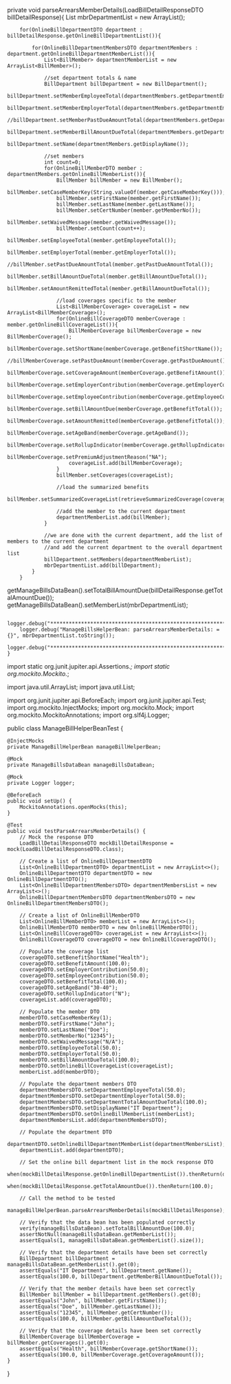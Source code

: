 private void parseArrearsMemberDetails(LoadBillDetailResponseDTO billDetailResponse){
		List<BillDepartment> mbrDepartmentList = new ArrayList<BillDepartment>();

		for(OnlineBillDepartmentDTO department : billDetailResponse.getOnlineBillDepartmentList()){

			for(OnlineBillDepartmentMembersDTO departmentMembers : department.getOnlineBillDepartmentMemberList()){
				List<BillMember> departmentMemberList = new ArrayList<BillMember>();

				//set department totals & name
				BillDepartment billDepartment = new BillDepartment();
				billDepartment.setMemberEmployeeTotal(departmentMembers.getDepartmentEmployeeTotal());
				billDepartment.setMemberEmployerTotal(departmentMembers.getDepartmentEmployerTotal());
				//billDepartment.setMemberPastDueAmountTotal(departmentMembers.getDepartmentPastDueTotal());
				billDepartment.setMemberBillAmountDueTotal(departmentMembers.getDepartmentTotalAmountDueTotal());
				billDepartment.setName(departmentMembers.getDisplayName());

				//set members
				int count=0;
				for(OnlineBillMemberDTO member : departmentMembers.getOnlineBillMemberList()){
					BillMember billMember = new BillMember();
					billMember.setCaseMemberKey(String.valueOf(member.getCaseMemberKey()));
					billMember.setFirstName(member.getFirstName());
					billMember.setLastName(member.getLastName());
					billMember.setCertNumber(member.getMemberNo());
					billMember.setWaivedMessage(member.getWaivedMessage());
					billMember.setCount(count++);
					billMember.setEmployeeTotal(member.getEmployeeTotal());
					billMember.setEmployerTotal(member.getEmployerTotal());
					//billMember.setPastDueAmountTotal(member.getPastDueAmountTotal());
					billMember.setBillAmountDueTotal(member.getBillAmountDueTotal());
					billMember.setAmountRemittedTotal(member.getBillAmountDueTotal());

					//load coverages specific to the member
					List<BillMemberCoverage> coverageList = new ArrayList<BillMemberCoverage>();
					for(OnlineBillCoverageDTO memberCoverage : member.getOnlineBillCoverageList()){
						BillMemberCoverage billMemberCoverage = new BillMemberCoverage();
						billMemberCoverage.setShortName(memberCoverage.getBenefitShortName());
						//billMemberCoverage.setPastDueAmount(memberCoverage.getPastDueAmount());
						billMemberCoverage.setCoverageAmount(memberCoverage.getBenefitAmount());
						billMemberCoverage.setEmployerContribution(memberCoverage.getEmployerContribution());
						billMemberCoverage.setEmployeeContribution(memberCoverage.getEmployeeContribution());
						billMemberCoverage.setBillAmountDue(memberCoverage.getBenefitTotal());
						billMemberCoverage.setAmountRemitted(memberCoverage.getBenefitTotal());
						billMemberCoverage.setAgeBand(memberCoverage.getAgeBand());
						billMemberCoverage.setRollupIndicator(memberCoverage.getRollupIndicator());
						billMemberCoverage.setPremiumAdjustmentReason("NA");
						coverageList.add(billMemberCoverage);
					}
					billMember.setCoverages(coverageList);

					//load the summarized benefits
					billMember.setSummarizedCoverageList(retrieveSummarizedCoverage(coverageList));

					//add the member to the current department
					departmentMemberList.add(billMember);
				}

				//we are done with the current department, add the list of members to the current department
				//and add the current department to the overall department list
				billDepartment.setMembers(departmentMemberList);
				mbrDepartmentList.add(billDepartment);
			}
		}
		
  
  
  getManageBillsDataBean().setTotalBillAmountDue(billDetailResponse.getTotalAmountDue());
		getManageBillsDataBean().setMemberList(mbrDepartmentList);

		logger.debug("**************************************************************************");
		logger.debug("ManageBillsHelperBean: parseArrearsMemberDetails: = {}", mbrDepartmentList.toString());
		logger.debug("**************************************************************************");
	}


 import static org.junit.jupiter.api.Assertions.*;
import static org.mockito.Mockito.*;

import java.util.ArrayList;
import java.util.List;

import org.junit.jupiter.api.BeforeEach;
import org.junit.jupiter.api.Test;
import org.mockito.InjectMocks;
import org.mockito.Mock;
import org.mockito.MockitoAnnotations;
import org.slf4j.Logger;

public class ManageBillHelperBeanTest {

    @InjectMocks
    private ManageBillHelperBean manageBillHelperBean;

    @Mock
    private ManageBillsDataBean manageBillsDataBean;

    @Mock
    private Logger logger;

    @BeforeEach
    public void setUp() {
        MockitoAnnotations.openMocks(this);
    }

    @Test
    public void testParseArrearsMemberDetails() {
        // Mock the response DTO
        LoadBillDetailResponseDTO mockBillDetailResponse = mock(LoadBillDetailResponseDTO.class);
        
        // Create a list of OnlineBillDepartmentDTO
        List<OnlineBillDepartmentDTO> departmentList = new ArrayList<>();
        OnlineBillDepartmentDTO departmentDTO = new OnlineBillDepartmentDTO();
        List<OnlineBillDepartmentMembersDTO> departmentMembersList = new ArrayList<>();
        OnlineBillDepartmentMembersDTO departmentMembersDTO = new OnlineBillDepartmentMembersDTO();

        // Create a list of OnlineBillMemberDTO
        List<OnlineBillMemberDTO> memberList = new ArrayList<>();
        OnlineBillMemberDTO memberDTO = new OnlineBillMemberDTO();
        List<OnlineBillCoverageDTO> coverageList = new ArrayList<>();
        OnlineBillCoverageDTO coverageDTO = new OnlineBillCoverageDTO();
        
        // Populate the coverage list
        coverageDTO.setBenefitShortName("Health");
        coverageDTO.setBenefitAmount(100.0);
        coverageDTO.setEmployerContribution(50.0);
        coverageDTO.setEmployeeContribution(50.0);
        coverageDTO.setBenefitTotal(100.0);
        coverageDTO.setAgeBand("30-40");
        coverageDTO.setRollupIndicator("N");
        coverageList.add(coverageDTO);
        
        // Populate the member DTO
        memberDTO.setCaseMemberKey(1);
        memberDTO.setFirstName("John");
        memberDTO.setLastName("Doe");
        memberDTO.setMemberNo("12345");
        memberDTO.setWaivedMessage("N/A");
        memberDTO.setEmployeeTotal(50.0);
        memberDTO.setEmployerTotal(50.0);
        memberDTO.setBillAmountDueTotal(100.0);
        memberDTO.setOnlineBillCoverageList(coverageList);
        memberList.add(memberDTO);
        
        // Populate the department members DTO
        departmentMembersDTO.setDepartmentEmployeeTotal(50.0);
        departmentMembersDTO.setDepartmentEmployerTotal(50.0);
        departmentMembersDTO.setDepartmentTotalAmountDueTotal(100.0);
        departmentMembersDTO.setDisplayName("IT Department");
        departmentMembersDTO.setOnlineBillMemberList(memberList);
        departmentMembersList.add(departmentMembersDTO);
        
        // Populate the department DTO
        departmentDTO.setOnlineBillDepartmentMemberList(departmentMembersList);
        departmentList.add(departmentDTO);
        
        // Set the online bill department list in the mock response DTO
        when(mockBillDetailResponse.getOnlineBillDepartmentList()).thenReturn(departmentList);
        when(mockBillDetailResponse.getTotalAmountDue()).thenReturn(100.0);
        
        // Call the method to be tested
        manageBillHelperBean.parseArrearsMemberDetails(mockBillDetailResponse);
        
        // Verify that the data bean has been populated correctly
        verify(manageBillsDataBean).setTotalBillAmountDue(100.0);
        assertNotNull(manageBillsDataBean.getMemberList());
        assertEquals(1, manageBillsDataBean.getMemberList().size());
        
        // Verify that the department details have been set correctly
        BillDepartment billDepartment = manageBillsDataBean.getMemberList().get(0);
        assertEquals("IT Department", billDepartment.getName());
        assertEquals(100.0, billDepartment.getMemberBillAmountDueTotal());
        
        // Verify that the member details have been set correctly
        BillMember billMember = billDepartment.getMembers().get(0);
        assertEquals("John", billMember.getFirstName());
        assertEquals("Doe", billMember.getLastName());
        assertEquals("12345", billMember.getCertNumber());
        assertEquals(100.0, billMember.getBillAmountDueTotal());
        
        // Verify that the coverage details have been set correctly
        BillMemberCoverage billMemberCoverage = billMember.getCoverages().get(0);
        assertEquals("Health", billMemberCoverage.getShortName());
        assertEquals(100.0, billMemberCoverage.getCoverageAmount());
    }
}
